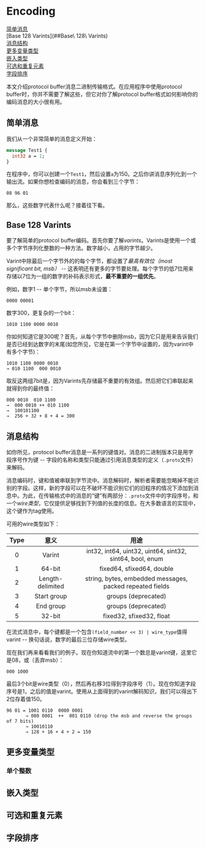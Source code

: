 # Encoding  

[简单消息](##简单消息)  
[Base 128 Varints](##Base\ 128\ Varints)  
[消息结构](##消息结构)  
[更多变量类型](##更多变量类型)  
[嵌入类型](##嵌入类型)  
[可选和重复元素](##可选和重复元素)  
[字段排序](##字段排序)  

本文介绍protocol buffer消息二进制传输格式。在应用程序中使用protocol buffer时，你并不需要了解这些，但它对你了解protocol buffer格式如何影响你的编码消息的大小很有用。  

## 简单消息  

我们从一个非常简单的消息定义开始：  

```proto
message Test1 {
  int32 a = 1;
}
```  

在程序中，你可以创建一个`Test1`，然后设置`a`为150。之后你讲消息序列化到一个输出流。如果你想检查编码的消息，你会看到三个字节：  

```text
08 96 01
```  

那么，这些数字代表什么呢？接着往下看。  

## Base 128 Varints  

要了解简单的protocol buffer编码。首先你要了解*varints*。Varints是使用一个或多个字节序列化整数的一种方法。数字越小，占用的字节越少。  

Varint中除最后一个字节外的的每个字节，都设置了*最高有效位（most significant bit, msb）* -- 这表明还有更多的字节要处理。每个字节的低7位用来存储以7位为一组的数字的补码表示形式，**最不重要的一组优先**。  

例如，数字1 -- 单个字节，所以msb未设置：  

```text
0000 00001
```  

数字300，更复杂的一个bit：  

```text
1010 1100 0000 0010
```  

你如何知道它是300呢？首先，从每个字节中删除msb，因为它只是用来告诉我们是否已经到达数字的末尾(如您所见，它是在第一个字节中设置的，因为varint中有多个字节)：  

```text
1010 1100 0000 0010
→ 010 1100  000 0010
```  

取反这两组7bit是，因为Varints先存储最不重要的有效组。然后把它们串联起来就得到你的最终值：  

```text
000 0010  010 1100
→  000 0010 ++ 010 1100
→  100101100
→  256 + 32 + 8 + 4 = 300
```  

## 消息结构  

如你所见，protocol buffer消息是一系列的键值对。消息的二进制版本只是用字段序号作为键 -- 字段的名称和类型只能通过引用消息类型的定义（`.proto`文件）来解码。  

消息编码时，键和值被串联到字节流中。消息解码时，解析者需要能忽略掉不能识别的字段。这样，新的字段可以在不破坏不能识别它们的旧程序的情况下添加到消息中。为此，在传输格式中的消息的“键”有两部分：`.proto`文件中的字段序号，和一个*wire类型*，它仅提供足够找到下列值的长度的信息。在大多数语言的实现中，这个键作为tag使用。  

可用的wire类型如下：  

| Type  |       意义       |                           用途                           |
| :---: | :--------------: | :------------------------------------------------------: |
|   0   |      Varint      | int32, int64, uint32, uint64, sint32, sint64, bool, enum |
|   1   |      64-bit      |                fixed64, sfixed64, double                 |
|   2   | Length-delimited | string, bytes, embedded messages, packed repeated fields |
|   3   |   Start group    |                   groups (deprecated)                    |
|   4   |    End group     |                   groups (deprecated)                    |
|   5   |      32-bit      |                 fixed32, sfixed32, float                 |  

在流式消息中，每个键都是一个包含`(field_number << 3) | wire_type`值得varint -- 换句话说，数字的最后三位存储wire类型。  

现在我们再来看看我们的例子。现在你知道流中的第一个数总是varint键，这里它是08，或（丢弃msb）：  

```text
000 1000
```  

最后3个bit是wire类型（0），然后再右移3位得到字段序号（1）。现在你知道字段序号是1，之后的值是varint。使用从上面得到的varint解码知识，我们可以得出下2位存着值150。  

```text
96 01 = 1001 0110  0000 0001
       → 000 0001  ++  001 0110 (drop the msb and reverse the groups of 7 bits)
       → 10010110
       → 128 + 16 + 4 + 2 = 150
```  

## 更多变量类型  

### 单个整数

## 嵌入类型  

## 可选和重复元素  

## 字段排序